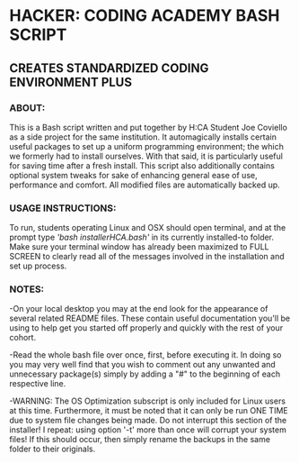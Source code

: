 # HACKER: CODING ACADEMY BASH SCRIPT

## CREATES STANDARDIZED CODING ENVIRONMENT PLUS

### ABOUT:                                                                                                 
 This is a Bash script written and put together by H:CA Student Joe Coviello as a side project for the same institution. It automagically installs certain useful packages to set up a uniform programming environment; the which we formerly had to install ourselves. With that said, it is particularly useful for saving time after a fresh install. This script also additionally contains optional system tweaks for sake of enhancing general ease of use, performance and comfort. All modified files are automatically backed up.

### USAGE INSTRUCTIONS:                                                                          
 To run, students operating Linux and OSX should open terminal, and at the prompt type *'bash installerHCA.bash'* in its currently installed-to folder. Make sure your terminal window has already been maximized to FULL SCREEN to clearly read all of the messages involved in the installation and set up process.                                             
 
 
### NOTES:                                       
-On your local desktop you may at the end look for the appearance of several related README files. These contain useful documentation you'll be using to help get you started off properly and quickly with the rest of your cohort. 

-Read the whole bash file over once, first, before executing it. In doing so you may very well find that you wish to comment out any unwanted and unnecessary package(s) simply by adding a "#" to the beginning of each respective line.   

-WARNING: The OS Optimization subscript is only included for Linux users at this time. Furthermore, it must be noted that it can only be run ONE TIME due to system file changes being made. Do not interrupt this section of the installer! I repeat: using option '-t' more than once will corrupt your system files! If this should occur, then simply rename the backups in the same folder to their originals.
